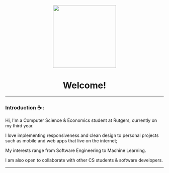 <div id="column" align="center">
<img src="https://lh3.googleusercontent.com/-7WvbLdb1ItCPeEJBvAUz0rWt2UnlgLJDvmivKdG-sVRJecEo7NuR7gpULdaNvZWJbCaQwwTNtW3HLNuT2-y273AmTOctBz9IetO=w600" width="200"/>
</div>



<div id="column" align="center">
<h1>Welcome!</h1>
</div>

---

### Introduction :coffee: :

Hi, I'm a Computer Science & Economics student at Rutgers, currently on my third year.

I love implementing responsiveness and clean design to personal projects such as mobile and web apps that live on the internet; 

My interests range from Software Engineering to Machine Learning.

I am also open to collaborate with other CS students & software developers.

---

<div id "header" align="center">


</div>


<!--
**byrongomezjr/byrongomezjr** is a ✨ _special_ ✨ repository because its `README.md` (this file) appears on your GitHub profile.
-->
